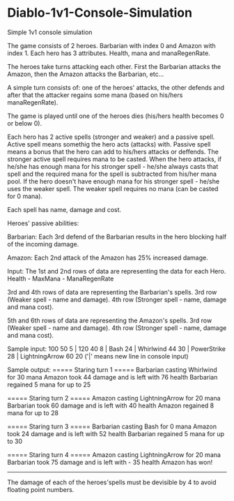 # Diablo-1v1-Console-Simulation
Simple 1v1 console simulation

The game consists of 2 heroes. Barbarian with index 0 and Amazon with index 1.
Each hero has 3 attributes. Health, mana and manaRegenRate.

The heroes take turns attacking each other. First the Barbarian attacks the Amazon, then the Amazon
attacks the Barbarian, etc...

A simple turn consists of: one of the heroes' attacks, the other defends and after that the attacker
regains some mana (based on his/hers manaRegenRate).

The game is played until one of the heroes dies (his/hers health becomes 0 or below 0).

Each hero has 2 active spells (stronger and weaker) and a passive spell.
Active spell means somethig the hero acts (attacks) with.
Passive spell means a bonus that the hero can add to his/hers attacks or deffends.
The stronger active spell requires mana to be casted.
When the hero attacks, if he/she has enough mana for his stronger spell - he/she always casts that spell
and the required mana for the spell is subtracted from his/her mana pool.
If the hero doesn't have enough mana for his stronger spell - he/she uses the weaker spell.
The weaker spell requires no mana (can be casted for 0 mana).

Each spell has name, damage and cost.

Heroes' passive abilities:

Barbarian:
Each 3rd defend of the Barbarian results in the hero blocking half of the incoming damage.

Amazon:
Each 2nd attack of the Amazon has 25% increased damage.

Input:
The 1st and 2nd rows of data are representing the data for each Hero.
Health - MaxMana - ManaRegenRate

3rd and 4th rows of data are representing the Barbarian's spells.
3rd row (Weaker spell - name and damage).
4th row (Stronger spell - name, damage and mana cost).

5th and 6th rows of data are representing the Amazon's spells.
3rd row (Weaker spell - name and damage).
4th row (Stronger spell - name, damage and mana cost).

Sample input:
100 50 5 | 120 40 8 | Bash 24 | Whirlwind 44 30 | PowerStrike 28 | LightningArrow 60 20 
('|' means new line in console input)

Sample output:
===== Staring turn 1 =====
Barbarian casting Whirlwind for 30 mana
Amazon took 44 damage and is left with 76 
health 
Barbarian regained 5 mana for up to 25

===== Staring turn 2 =====
Amazon casting LightningArrow for 20 mana
Barbarian took 60 damage and is left with 
40 health
Amazon regained 8 mana for up to 28

===== Staring turn 3 =====
Barbarian casting Bash for 0 mana
Amazon took 24 damage and is left with 52 
health 
Barbarian regained 5 mana for up to 30

===== Staring turn 4 =====
Amazon casting LightningArrow for 20 mana
Barbarian took 75 damage and is left with -
35 health 
Amazon has won!


----------------------------------------------------------------------------------------------------------------------------------------------------
The damage of each of the heroes'spells must be devisible by 4 to avoid floating point numbers.
